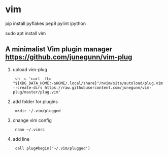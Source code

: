 # vim

pip install pyflakes pep8 pylint ipython

sudo apt install vim

A minimalist Vim plugin manager https://github.com/junegunn/vim-plug
-----------------------
1) upload vim-plug

        sh -c 'curl -fLo "${XDG_DATA_HOME:-$HOME/.local/share}"/nvim/site/autoload/plug.vim --create-dirs https://raw.githubusercontent.com/junegunn/vim-plug/master/plug.vim'


2) add folder for plugins

        mkdir ~/.vim/plugged

3) change vim config

        nano ~/.vimrc
4) add line

        call plug#begin('~/.vim/plugged')
